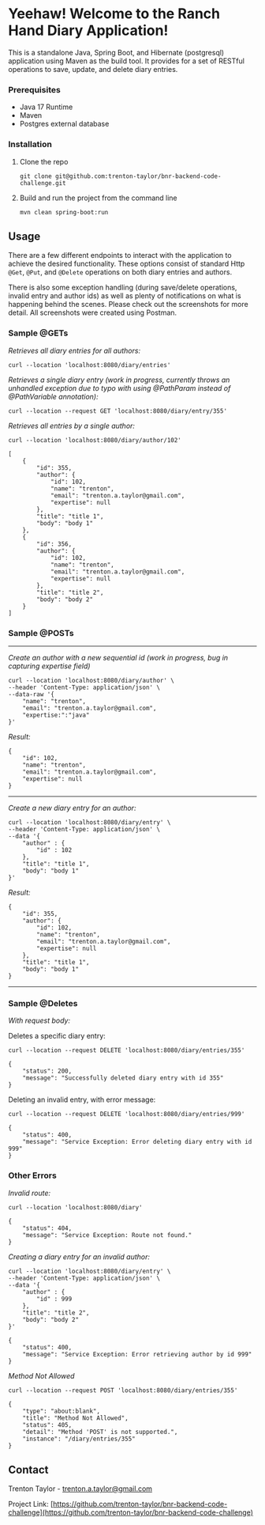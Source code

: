 # Yeehaw! Welcome to the Ranch Hand Diary Application!

This is a standalone Java, Spring Boot, and Hibernate (postgresql) application using Maven as the build tool. It provides for a set of RESTful operations to save, update, and delete diary entries.

### Prerequisites

- Java 17 Runtime
- Maven
- Postgres external database

### Installation

1. Clone the repo
   ```
   git clone git@github.com:trenton-taylor/bnr-backend-code-challenge.git
   ```
4. Build and run the project from the command line
   ```
   mvn clean spring-boot:run
   ```




## Usage
There are a few different endpoints to interact with the application to achieve the desired functionality. These options consist of standard Http `@Get`, `@Put`, and `@Delete` operations on both diary entries and authors.

There is also some exception handling (during save/delete operations, invalid entry and author ids) as well as plenty of notifications on what is happening behind the scenes. Please check out the screenshots for more detail. All screenshots were created using Postman.

### Sample @GETs
*Retrieves all diary entries for all authors:*
```
curl --location 'localhost:8080/diary/entries'
```

*Retrieves a single diary entry (work in progress, currently throws an unhandled exception due to typo with using @PathParam instead of @PathVariable annotation):*
```
curl --location --request GET 'localhost:8080/diary/entry/355'
```

*Retrieves all entries by a single author:*
```
curl --location 'localhost:8080/diary/author/102'
```
```
[
    {
        "id": 355,
        "author": {
            "id": 102,
            "name": "trenton",
            "email": "trenton.a.taylor@gmail.com",
            "expertise": null
        },
        "title": "title 1",
        "body": "body 1"
    },
    {
        "id": 356,
        "author": {
            "id": 102,
            "name": "trenton",
            "email": "trenton.a.taylor@gmail.com",
            "expertise": null
        },
        "title": "title 2",
        "body": "body 2"
    }
]
```

### Sample @POSTs

---

*Create an author with a new sequential id (work in progress, bug in capturing expertise field)*
```
curl --location 'localhost:8080/diary/author' \
--header 'Content-Type: application/json' \
--data-raw '{
    "name": "trenton",
    "email": "trenton.a.taylor@gmail.com",
    "expertise:":"java"
}'
```
*Result:*
```
{
    "id": 102,
    "name": "trenton",
    "email": "trenton.a.taylor@gmail.com",
    "expertise": null
}
```
---
*Create a new diary entry for an author:*
```
curl --location 'localhost:8080/diary/entry' \
--header 'Content-Type: application/json' \
--data '{
    "author" : {
        "id" : 102
    },
    "title": "title 1",
    "body": "body 1"
}'
```
*Result:*
```
{
    "id": 355,
    "author": {
        "id": 102,
        "name": "trenton",
        "email": "trenton.a.taylor@gmail.com",
        "expertise": null
    },
    "title": "title 1",
    "body": "body 1"
}
```
---

### Sample @Deletes
*With request body:*

Deletes a specific diary entry:
```
curl --location --request DELETE 'localhost:8080/diary/entries/355'
```
```
{
    "status": 200,
    "message": "Successfully deleted diary entry with id 355"
}
```
Deleting an invalid entry, with error message:
```
curl --location --request DELETE 'localhost:8080/diary/entries/999'
```
```
{
    "status": 400,
    "message": "Service Exception: Error deleting diary entry with id 999"
}
```

### Other Errors
*Invalid route:*
```
curl --location 'localhost:8080/diary'
```
```
{
    "status": 404,
    "message": "Service Exception: Route not found."
}
```
*Creating a diary entry for an invalid author:*
```
curl --location 'localhost:8080/diary/entry' \
--header 'Content-Type: application/json' \
--data '{
    "author" : {
        "id" : 999
    },
    "title": "title 2",
    "body": "body 2"
}'
```
```
{
    "status": 400,
    "message": "Service Exception: Error retrieving author by id 999"
}
```

*Method Not Allowed*
```
curl --location --request POST 'localhost:8080/diary/entries/355'
```
```
{
    "type": "about:blank",
    "title": "Method Not Allowed",
    "status": 405,
    "detail": "Method 'POST' is not supported.",
    "instance": "/diary/entries/355"
}
```
## Contact

Trenton Taylor - trenton.a.taylor@gmail.com

Project Link: [https://github.com/trenton-taylor/bnr-backend-code-challenge](https://github.com/trenton-taylor/bnr-backend-code-challenge)
